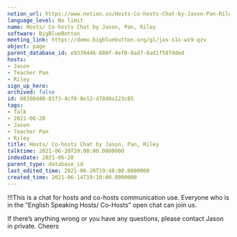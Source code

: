 ```yaml
---
notion_url: https://www.notion.so/Hosts-Co-hosts-Chat-by-Jason-Pan-Riley-68390d4881f34cf08e12d7840a123c85
language_level: No limit
name: Hosts/ Co-hosts Chat by Jason, Pan, Riley
software: BigBlueBotton
meeting_link: https://demo.bigbluebutton.org/gl/jas-s1x-wi9-qzv
object: page
parent_database_id: e9339446-880f-4ef0-8ad7-8ad1f507dded
hosts:
- Jason
- Teacher Pan
- Riley
sign_up_here: 
archived: false
id: 68390d48-81f3-4cf0-8e12-d7840a123c85
tags:
- Talk
- 2021-06-20
- Jason
- Teacher Pan
- Riley
title: Hosts/ Co-hosts Chat by Jason, Pan, Riley
talktime: 2021-06-20T20:00:00.0000000
indexDate: 2021-06-20
parent_type: database_id
last_edited_time: 2021-06-20T19:48:00.0000000
created_time: 2021-06-14T19:10:00.0000000
---
```


!!!This is a chat for hosts and co-hosts communication use. Everyone who is in the “English Speaking Hosts/ Co-Hosts” open chat can join us.

If there’s anything wrong or you have any questions, please contact Jason in private. Cheers

